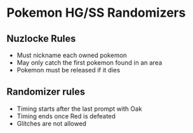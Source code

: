 # Pokemon HG/SS Randomizers

## Nuzlocke Rules
- Must nickname each owned pokemon
- May only catch the first pokemon found in an area
- Pokemon must be released if it dies

## Randomizer rules
- Timing starts after the last prompt with Oak
- Timing ends once Red is defeated
- Glitches are not allowed
